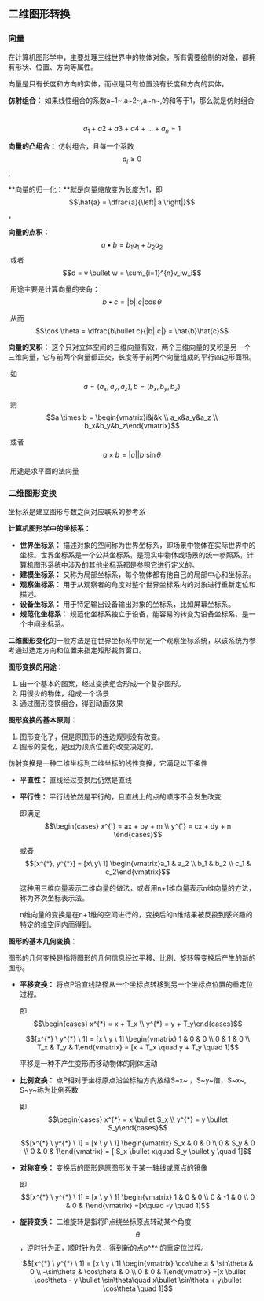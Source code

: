 ## 二维图形转换

### 向量

在计算机图形学中，主要处理三维世界中的物体对象，所有需要绘制的对象，都拥有形状、位置、方向等属性。

向量是只有长度和方向的实体，而点是只有位置没有长度和方向的实体。

**仿射组合：** 如果线性组合的系数a~1~,a~2~,a~n~,的和等于1，那么就是仿射组合

​	$$a_1 + a2 + a3 + a4 + \ldots + a_n = 1$$

**向量的凸组合：** 仿射组合，且每一个系数$$a_i \ge 0$$ ,

**向量的归一化：**就是向量缩放变为长度为1，即$$\hat{a} = \dfrac{a}{\left| a \right|}$$，

**向量的点积：** $$a \bullet b = b_1a_1 + b_2a_2$$,或者$$d = v \bullet w = \sum_{i=1}^{n}v_iw_i$$

​	用途主要是计算向量的夹角：$$b \bullet c = |b||c|\cos \theta$$

​	从而$$\cos \theta = \dfrac{b\bullet c}{|b||c|} = \hat{b}\hat{c}$$

**向量的叉积：** 这个只对立体空间的三维向量有效，两个三维向量的叉积是另一个三维向量，它与前两个向量都正交，长度等于前两个向量组成的平行四边形面积。

​	如$$a = (a_x, a_y, a_z), b = (b_x, b_y, b_z)$$

​	则$$a \times b = \begin{vmatrix}i&j&k \\ a_x&a_y&a_z \\ b_x&b_y&b_z\end{vmatrix}$$

​	或者$$a \times b = |a||b|\sin\theta$$

​	用途是求平面的法向量

### 二维图形变换

坐标系是建立图形与数之间对应联系的参考系

**计算机图形学中的坐标系：**

* **世界坐标系：** 描述对象的空间称为世界坐标系，即场景中物体在实际世界中的坐标。世界坐标系是一个公共坐标系，是现实中物体或场景的统一参照系，计算机图形系统中涉及的其他坐标系都是参照它进行定义的。
* **建模坐标系：** 又称为局部坐标系，每个物体都有他自己的局部中心和坐标系。
* **观察坐标系：** 用于从观察者的角度对整个世界坐标系内的对象进行重新定位和描述。
* **设备坐标系：** 用于特定输出设备输出对象的坐标系，比如屏幕坐标系。
* **规范化坐标系：** 规范化坐标系独立于设备，能容易的转变为设备坐标系，是一个中间坐标系。

**二维图形变化**的一般方法是在世界坐标系中制定一个观察坐标系统，以该系统为参考通过选定方向和位置来指定矩形裁剪窗口。

**图形变换的用途：**

1. 由一个基本的图案，经过变换组合形成一个复杂图形。
2. 用很少的物体，组成一个场景
3. 通过图形变换组合，得到动画效果

**图形变换的基本原则：**

1. 图形变化了，但是原图形的连边规则没有改变。
2. 图形的变化，是因为顶点位置的改变决定的。

仿射变换是一种二维坐标到二维坐标的线性变换，它满足以下条件

* **平直性：** 直线经过变换后仍然是直线

* **平行性：** 平行线依然是平行的，且直线上的点的顺序不会发生改变

  即满足$$\begin{cases} x^{'} = ax + by + m \\ y^{'} = cx + dy + n \end{cases}$$

  或者$$[x^{*}, y^{*}] = [x\ y\ 1] \begin{vmatrix}a_1 & a_2 \\ b_1 & b_2 \\ c_1 & c_2\end{vmatrix}$$

  这种用三维向量表示二维向量的做法，或者用n+1维向量表示n维向量的方法，称为齐次坐标表示法。

  n维向量的变换是在n+1维的空间进行的，变换后的n维结果被反投到感兴趣的特定的维空间内而得到。

**图形的基本几何变换：**

图形的几何变换是指将图形的几何信息经过平移、比例、旋转等变换后产生的新的图形。

* **平移变换：** 将点P沿直线路径从一个坐标点转移到另一个坐标点位置的重定位过程。

  即$$\begin{cases} x^{*} = x + T_x \\ y^{*} = y + T_y\end{cases}$$

  $$[x^{*} \  y^{*}  \ 1] = [x \ y \ 1] \begin{vmatrix} 1 & 0 & 0 \\ 0 & 1 & 0 \\ T_x & T_y & 1\end{vmatrix} = [x + T_x \quad y + T_y \quad 1]$$

  平移是一种不产生变形而移动物体的刚体运动

* **比例变换：** 点P相对于坐标原点沿坐标轴方向放缩S~x~ ，S~y~倍，S~x~, S~y~称为比例系数

  即$$\begin{cases} x^{*} = x \bullet S_x \\ y^{*} = y \bullet S_y\end{cases}$$

  $$[x^{*} \  y^{*}  \ 1] = [x \ y \ 1] \begin{vmatrix} S_x & 0 & 0 \\ 0 & S_y & 0 \\ 0 & 0 & 1\end{vmatrix} = [ S_x \bullet x\quad S_y \bullet y \quad 1]$$

* **对称变换：** 变换后的图形是原图形关于某一轴线或原点的镜像

  即$$[x^{*} \  y^{*}  \ 1] = [x \ y \ 1] \begin{vmatrix} 1 & 0 & 0 \\ 0 & -1 & 0 \\ 0 & 0 & 1\end{vmatrix} =[x\quad -y \quad 1]$$

* **旋转变换：** 二维旋转是指将P点绕坐标原点转动某个角度$$\theta$$ ，逆时针为正，顺时针为负，得到新的点p^*^ 的重定位过程。

  $$[x^{*} \  y^{*}  \ 1] = [x \ y \ 1] \begin{vmatrix} \cos\theta & \sin\theta & 0 \\ -\sin\theta & \cos\theta & 0 \\ 0 & 0 & 1\end{vmatrix} =[x \bullet \cos\theta - y \bullet \sin\theta\quad x\bullet \sin\theta + y\bullet \cos\theta \quad 1]$$

  